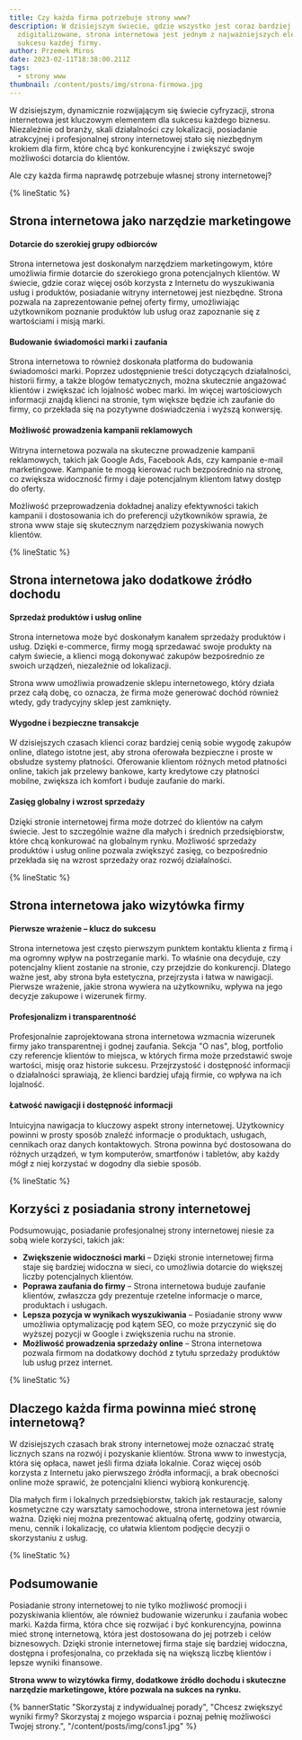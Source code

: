 ```yaml
---
title: Czy każda firma potrzebuje strony www?
description: W dzisiejszym świecie, gdzie wszystko jest coraz bardziej
  zdigitalizowane, strona internetowa jest jednym z najważniejszych elementów
  sukcesu każdej firmy.
author: Przemek Miros
date: 2023-02-11T18:38:00.211Z
tags:
  - strony www
thumbnail: /content/posts/img/strona-firmowa.jpg
---
```

W dzisiejszym, dynamicznie rozwijającym się świecie cyfryzacji, strona internetowa jest kluczowym elementem dla sukcesu każdego biznesu. Niezależnie od branży, skali działalności czy lokalizacji, posiadanie atrakcyjnej i profesjonalnej strony internetowej stało się niezbędnym krokiem dla firm, które chcą być konkurencyjne i zwiększyć swoje możliwości dotarcia do klientów. 

Ale czy każda firma naprawdę potrzebuje własnej strony internetowej? 

{% lineStatic %}

## Strona internetowa jako narzędzie marketingowe

#### Dotarcie do szerokiej grupy odbiorców

Strona internetowa jest doskonałym narzędziem marketingowym, które umożliwia firmie dotarcie do szerokiego grona potencjalnych klientów. W świecie, gdzie coraz więcej osób korzysta z Internetu do wyszukiwania usług i produktów, posiadanie witryny internetowej jest niezbędne. Strona pozwala na zaprezentowanie pełnej oferty firmy, umożliwiając użytkownikom poznanie produktów lub usług oraz zapoznanie się z wartościami i misją marki.

#### Budowanie świadomości marki i zaufania

Strona internetowa to również doskonała platforma do budowania świadomości marki. Poprzez udostępnienie treści dotyczących działalności, historii firmy, a także blogów tematycznych, można skutecznie angażować klientów i zwiększać ich lojalność wobec marki. Im więcej wartościowych informacji znajdą klienci na stronie, tym większe będzie ich zaufanie do firmy, co przekłada się na pozytywne doświadczenia i wyższą konwersję.

#### Możliwość prowadzenia kampanii reklamowych

Witryna internetowa pozwala na skuteczne prowadzenie kampanii reklamowych, takich jak Google Ads, Facebook Ads, czy kampanie e-mail marketingowe. Kampanie te mogą kierować ruch bezpośrednio na stronę, co zwiększa widoczność firmy i daje potencjalnym klientom łatwy dostęp do oferty. 

Możliwość przeprowadzenia dokładnej analizy efektywności takich kampanii i dostosowania ich do preferencji użytkowników sprawia, że strona www staje się skutecznym narzędziem pozyskiwania nowych klientów.

{% lineStatic %}

## Strona internetowa jako dodatkowe źródło dochodu

#### Sprzedaż produktów i usług online

Strona internetowa może być doskonałym kanałem sprzedaży produktów i usług. Dzięki e-commerce, firmy mogą sprzedawać swoje produkty na całym świecie, a klienci mogą dokonywać zakupów bezpośrednio ze swoich urządzeń, niezależnie od lokalizacji. 

Strona www umożliwia prowadzenie sklepu internetowego, który działa przez całą dobę, co oznacza, że firma może generować dochód również wtedy, gdy tradycyjny sklep jest zamknięty.

#### Wygodne i bezpieczne transakcje

W dzisiejszych czasach klienci coraz bardziej cenią sobie wygodę zakupów online, dlatego istotne jest, aby strona oferowała bezpieczne i proste w obsłudze systemy płatności. Oferowanie klientom różnych metod płatności online, takich jak przelewy bankowe, karty kredytowe czy płatności mobilne, zwiększa ich komfort i buduje zaufanie do marki.

#### Zasięg globalny i wzrost sprzedaży

Dzięki stronie internetowej firma może dotrzeć do klientów na całym świecie. Jest to szczególnie ważne dla małych i średnich przedsiębiorstw, które chcą konkurować na globalnym rynku. Możliwość sprzedaży produktów i usług online pozwala zwiększyć zasięg, co bezpośrednio przekłada się na wzrost sprzedaży oraz rozwój działalności.

{% lineStatic %}

## Strona internetowa jako wizytówka firmy

#### Pierwsze wrażenie – klucz do sukcesu

Strona internetowa jest często pierwszym punktem kontaktu klienta z firmą i ma ogromny wpływ na postrzeganie marki. To właśnie ona decyduje, czy potencjalny klient zostanie na stronie, czy przejdzie do konkurencji. Dlatego ważne jest, aby strona była estetyczna, przejrzysta i łatwa w nawigacji. Pierwsze wrażenie, jakie strona wywiera na użytkowniku, wpływa na jego decyzje zakupowe i wizerunek firmy.

#### Profesjonalizm i transparentność

Profesjonalnie zaprojektowana strona internetowa wzmacnia wizerunek firmy jako transparentnej i godnej zaufania. Sekcja "O nas", blog, portfolio czy referencje klientów to miejsca, w których firma może przedstawić swoje wartości, misję oraz historie sukcesu. Przejrzystość i dostępność informacji o działalności sprawiają, że klienci bardziej ufają firmie, co wpływa na ich lojalność.

#### Łatwość nawigacji i dostępność informacji

Intuicyjna nawigacja to kluczowy aspekt strony internetowej. Użytkownicy powinni w prosty sposób znaleźć informacje o produktach, usługach, cennikach oraz danych kontaktowych. Strona powinna być dostosowana do różnych urządzeń, w tym komputerów, smartfonów i tabletów, aby każdy mógł z niej korzystać w dogodny dla siebie sposób.

{% lineStatic %}

## Korzyści z posiadania strony internetowej

Podsumowując, posiadanie profesjonalnej strony internetowej niesie za sobą wiele korzyści, takich jak:

* **Zwiększenie widoczności marki** – Dzięki stronie internetowej firma staje się bardziej widoczna w sieci, co umożliwia dotarcie do większej liczby potencjalnych klientów.
* **Poprawa zaufania do firmy** – Strona internetowa buduje zaufanie klientów, zwłaszcza gdy prezentuje rzetelne informacje o marce, produktach i usługach.
* **Lepsza pozycja w wynikach wyszukiwania** – Posiadanie strony www umożliwia optymalizację pod kątem SEO, co może przyczynić się do wyższej pozycji w Google i zwiększenia ruchu na stronie.
* **Możliwość prowadzenia sprzedaży online** – Strona internetowa pozwala firmom na dodatkowy dochód z tytułu sprzedaży produktów lub usług przez internet.

{% lineStatic %}

## Dlaczego każda firma powinna mieć stronę internetową?

W dzisiejszych czasach brak strony internetowej może oznaczać stratę licznych szans na rozwój i pozyskanie klientów. Strona www to inwestycja, która się opłaca, nawet jeśli firma działa lokalnie. Coraz więcej osób korzysta z Internetu jako pierwszego źródła informacji, a brak obecności online może sprawić, że potencjalni klienci wybiorą konkurencję.

Dla małych firm i lokalnych przedsiębiorstw, takich jak restauracje, salony kosmetyczne czy warsztaty samochodowe, strona internetowa jest równie ważna. Dzięki niej można prezentować aktualną ofertę, godziny otwarcia, menu, cennik i lokalizację, co ułatwia klientom podjęcie decyzji o skorzystaniu z usług.

{% lineStatic %}

## Podsumowanie

Posiadanie strony internetowej to nie tylko możliwość promocji i pozyskiwania klientów, ale również budowanie wizerunku i zaufania wobec marki. Każda firma, która chce się rozwijać i być konkurencyjna, powinna mieć stronę internetową, która jest dostosowana do jej potrzeb i celów biznesowych. Dzięki stronie internetowej firma staje się bardziej widoczna, dostępna i profesjonalna, co przekłada się na większą liczbę klientów i lepsze wyniki finansowe.

**Strona www to wizytówka firmy, dodatkowe źródło dochodu i skuteczne narzędzie marketingowe, które pozwala na sukces na rynku.**

{% bannerStatic "Skorzystaj z indywidualnej porady", "Chcesz zwiększyć wyniki firmy? Skorzystaj z mojego wsparcia i poznaj pełnię możliwości Twojej strony.", "/content/posts/img/cons1.jpg" %}